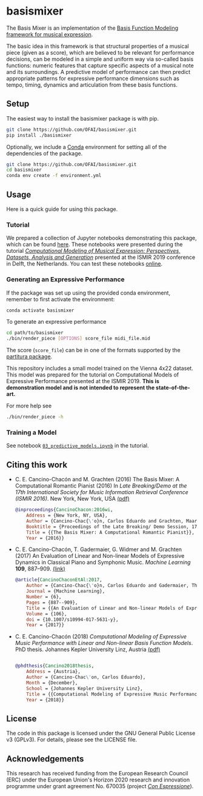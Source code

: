 # basismixer
The Basis Mixer is an implementation of the [Basis Function Modeling framework for musical expression](http://www.carloscancinochacon.com/documents/online_extras/phd_thesis/basis_function_models.html). 

The basic idea in this framework is that structural properties of a musical piece (given as a score), which are believed to be relevant for performance decisions, can be modeled in a simple and uniform way via so-called basis functions: numeric features that capture specific aspects of a musical note and its surroundings. A predictive model of performance can then predict appropriate patterns for expressive performance dimensions such as tempo, timing, dynamics and articulation from these basis functions.

## Setup

The easiest way to install the basismixer package is with pip.

```bash
git clone https://github.com/OFAI/basismixer.git
pip install ./basismixer
```

Optionally, we include a [Conda](https://docs.conda.io/en/latest/miniconda.html) environment for setting all of the dependencies of the package.

```bash
git clone https://github.com/OFAI/basismixer.git
cd basismixer
conda env create -f environment.yml
```
	


## Usage

Here is a quick guide for using this package. 

### Tutorial

We prepared a collection of Jupyter notebooks demonstrating this package, which can be found [here](https://github.com/mgrachten/basismixer-notebooks). These notebooks were presented during the tutorial [*Computational Modeling of Musical Expression: Perspectives, Datasets, Analysis and Generation*](https://ismir2019.ewi.tudelft.nl/?q=node/39) presented at the ISMIR 2019 conference in Delft, the Netherlands. You can test these notebooks [online](https://mybinder.org/v2/gh/mgrachten/basismixer-notebooks/master).


### Generating an Expressive Performance

If the package was set up using the provided conda environment, remember to first activate the environment:

```bash
conda activate basismixer
```

To generate an expressive performance

```bash
cd path/to/basismixer
./bin/render_piece [OPTIONS] score_file midi_file.mid
```

The score (`score_file`) can be in one of the formats supported by the [partitura package](https://partitura.readthedocs.io/en/latest/). 

This repository includes a small model trained on the Vienna 4x22 dataset. This model was prepared for the tutorial on Computational Models of Expressive Performance presented at the ISMIR 2019. **This is demonstration model and is not intended to represent the state-of-the-art.**

For more help see

```bash
./bin/render_piece -h
```

### Training a Model
See notebook [`03_predictive_models.ipynb`](https://github.com/mgrachten/basismixer-notebooks/blob/master/03_predictive_models.ipynb) in the tutorial.

## Citing this work

* C. E. Cancino-Chacón and M. Grachten (2016) The Basis Mixer: A Computational Romantic Pianist (2016) In *Late Breaking/Demo at the 17th International Society for Music Information Retrieval Conference (ISMIR 2016)*. New York, New York, USA [(pdf)](http://www.carloscancinochacon.com/documents/extended_abstracts/CancinoGrachten-ISMIR2016-LBD-ext-abstract.pdf)

	```bibtex
	@inproceedings{CancinoChacon:2016wi,
		Address = {New York, NY, USA},
		Author = {Cancino-Chac{\'o}n, Carlos Eduardo and Grachten, Maarten},
		Booktitle = {Proceedings of the Late Breaking/ Demo Session, 17th International Society for Music Information Retrieval Conference (ISMIR 2016)},
		Title = {{The Basis Mixer: A Computational Romantic Pianist}},
		Year = {2016}}
	```

* C. E. Cancino-Chacón, T. Gadermaier, G. Widmer and M. Grachten (2017) An Evaluation of Linear and Non-linear Models of Expressive Dynamics in Classical Piano and Symphonic Music. *Machine Learning* **109**, 887–909. [(link)](https://doi.org/10.1007/s10994-017-5631-y)

	```bibtex
	@article{CancinoChaconEtAl:2017,
		Author = {Cancino-Chac{\'o}n, Carlos Eduardo and Gadermaier, Thassilo and Widmer, Gerhard and Grachten, Maarten},
		Journal = {Machine Learning},
		Number = {6},
		Pages = {887--909},
		Title = {{An Evaluation of Linear and Non-linear Models of Expressive Dynamics in Classical Piano and Symphonic Music}},
		Volume = {106},
		doi = {10.1007/s10994-017-5631-y},
		Year = {2017}}
	```
	

* C. E. Cancino-Chacón (2018) *Computational Modeling of Expressive Music Performance with Linear and Non-linear Basis Function Models*. PhD thesis. Johannes Kepler University Linz, Austria [(pdf)](http://www.carloscancinochacon.com/documents/thesis/Cancino-JKU-2018.pdf)

	```bibtex

	@phdthesis{Cancino2018thesis,
		Address = {Austria},
		Author = {Cancino-Chac\'on, Carlos Eduardo},
		Month = {December},
		School = {Johannes Kepler University Linz},
		Title = {{Computational Modeling of Expressive Music Performance with Linear and Non-linear Basis Function Models}},
		Year = {2018}}
	```

## License

The code in this package is licensed under the GNU General Public License v3 (GPLv3). For details, please see the LICENSE file.

## Acknowledgements

This research has received funding from the European Research Council (ERC) under the European Union's Horizon 2020 research and innovation programme under grant agreement No. 670035 (project [*Con Espressione*](https://www.jku.at/en/institute-of-computational-perception/research/projects/con-espressione/)).
